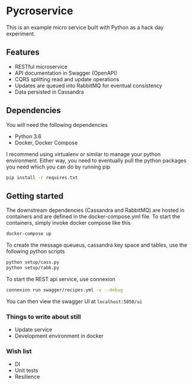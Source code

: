# Pycroservice

This is an example micro service built with Python as a hack day experiment. 

## Features
* RESTful microservice
* API documentation in Swagger (OpenAPI)
* CQRS splitting read and update operations
* Updates are queued into RabbitMQ for eventual consistency
* Data persisted in Cassandra

## Dependencies
You will need the following dependencies
* Python 3.6
* Docker, Docker Compose

I recommend using virtualenv or similar to manage your python environment. Either way, you need to eventually pull the python packages you need which you can do by running pip
```bash
pip install -r requires.txt
```

## Getting started
The downstream dependencies (Cassandra and RabbitMQ) are hosted in containers and are defined in the docker-compose.yml file. To start the containers, simply invoke docker compose like this
```bash
docker-compose up
```

To create the message queueus, cassandra key space and tables, use the following python scripts
```bash
python setup/cass.py
python setup/rabb.py
```


To start the REST api service, use connexion
```bash
connexion run swagger/recipes.yml -v --debug
```
You can then view the swagger UI at
```localhost:5050/ui```

### Things to write about still
* Update service
* Development environment in docker


### Wish list
* DI
* Unit tests
* Resilience


